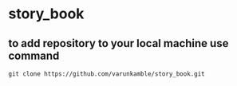 # story_book

## to add repository to your local machine use command 
`git clone https://github.com/varunkamble/story_book.git` 
